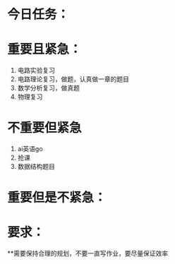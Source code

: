 # **今日任务：**

# 重要且紧急：
1. 电路实验复习
2. 电路理论复习，做题，认真做一章的题目
3. 数学分析复习，做真题
4. 物理复习

# 不重要但紧急
1. ai英语go
2. 抢课
3. 数据结构题目


# 重要但是不紧急：




# 要求：
**需要保持合理的规划，不要一直写作业，要尽量保证效率

